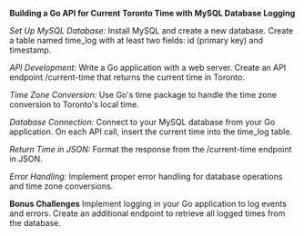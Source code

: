 **Building a Go API for Current Toronto Time with MySQL Database Logging**

*Set Up MySQL Database:*
Install MySQL and create a new database.
Create a table named time_log with at least two fields: id (primary key) and timestamp.

*API Development:*
Write a Go application with a web server.
Create an API endpoint /current-time that returns the current time in Toronto.

*Time Zone Conversion:*
Use Go's time package to handle the time zone conversion to Toronto's local time.

*Database Connection:*
Connect to your MySQL database from your Go application.
On each API call, insert the current time into the time_log table.

*Return Time in JSON:*
Format the response from the /current-time endpoint in JSON.

*Error Handling:*
Implement proper error handling for database operations and time zone conversions.

**Bonus Challenges**
Implement logging in your Go application to log events and errors.
Create an additional endpoint to retrieve all logged times from the database.
